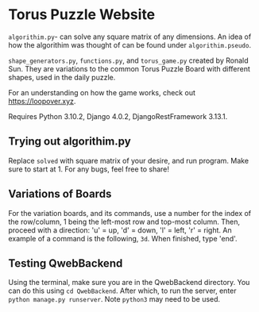 <h1>Torus Puzzle Website</h1>

```algorithim.py```- can solve any square matrix of any dimensions. An idea of how the algorithim was thought of can be found under ```algorithim.pseudo```.

```shape_generators.py```, ```functions.py```, and ```torus_game.py``` created by Ronald Sun. They are variations to the common Torus Puzzle Board with different shapes, used in the daily puzzle.

For an understanding on how the game works, check out https://loopover.xyz.

Requires Python 3.10.2, Django 4.0.2, DjangoRestFramework 3.13.1.

<h2>Trying out algorithim.py</h2>

Replace ```solved``` with square matrix of your desire, and run program. Make sure to start at 1.
For any bugs, feel free to share!

<h2>Variations of Boards</h2>

For the variation boards, and its commands, use a number for the index of the row/column, 1 being the left-most row and top-most column.
Then, proceed with a direction: 'u' = up, 'd' = down, 'l' = left, 'r' = right. An example of a command is the following, ```3d```.
When finished, type 'end'.

<h2>Testing QwebBackend</h2>

Using the terminal, make sure you are in the QwebBackend directory. You can do this using ```cd QwebBackend```. After which, to run the server,
enter ```python manage.py runserver```. Note ```python3``` may need to be used.